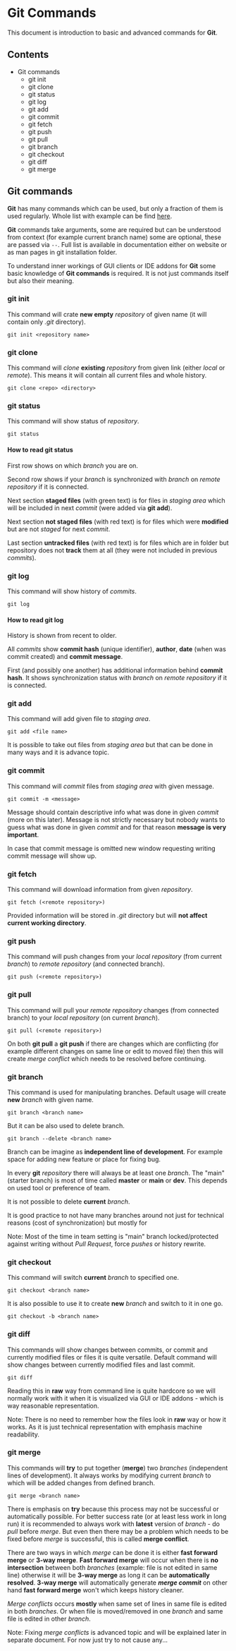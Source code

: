 # Git Commands

This document is introduction to basic and advanced commands for **Git**.

## Contents

- Git commands
  - git init
  - git clone
  - git status
  - git log
  - git add
  - git commit
  - git fetch
  - git push
  - git pull
  - git branch
  - git checkout
  - git diff
  - git merge

## Git commands

**Git** has many commands which can be used, but only a fraction of them is used regularly. Whole list with example can be find [here](https://git-scm.com/docs/git#_git_commands).

**Git** commands take arguments, some are required but can be understood from context (for example current branch name) some are optional, these are passed via `--`. Full list is available in documentation either on website or as man pages in git installation folder.

To understand inner workings of GUI clients or IDE addons for **Git** some basic knowledge of **Git commands** is required. It is not just commands itself but also their meaning.

### git init

This command will crate **new empty** _repository_ of given name (it will contain only _.git_ directory).

    git init <repository name>

### git clone

This command will _clone_ **existing** _repository_ from given link (either _local_ or _remote_). This means it will contain all current files and whole history.

    git clone <repo> <directory>

### git status

This command will show status of _repository_.

    git status

#### How to read git status

First row shows on which _branch_ you are on.

Second row shows if your _branch_ is synchronized with _branch_ on _remote repository_ if it is connected.

Next section **staged files** (with green text) is for files in _staging area_ which will be included in next _commit_ (were added via **git add**).

Next section **not staged files** (with red text) is for files which were **modified** but are not _staged_ for next _commit_.

Last section **untracked files** (with red text) is for files which are in folder but repository does not **track** them at all (they were not included in previous _commits_).

### git log

This command will show history of _commits_.

    git log

#### How to read git log

History is shown from recent to older.

All _commits_ show **commit hash** (unique identifier), **author**, **date** (when was commit created) and **commit message**.

First (and possibly one another) has additional information behind **commit hash**. It shows synchronization status with _branch_ on _remote repository_ if it is connected.

### git add

This command will add given file to _staging area_.

    git add <file name>

It is possible to take out files from _staging area_ but that can be done in many ways and it is advance topic.

### git commit

This command will _commit_ files from _staging area_ with given message.

    git commit -m <message>

Message should contain descriptive info what was done in given _commit_ (more on this later). Message is not strictly necessary but nobody wants to guess what was done in given _commit_ and for that reason **message is very important**.

In case that commit message is omitted new window requesting writing commit message will show up.

### git fetch

This command will download information from given _repository_.

    git fetch (<remote repository>)

Provided information will be stored in _.git_ directory but will **not affect current working directory**.

### git push

This command will push changes from your _local repository_ (from current _branch_) to _remote repository_ (and connected branch).

    git push (<remote repository>)

### git pull

This command will pull your _remote repository_ changes (from connected branch) to your _local repository_ (on current _branch_).

    git pull (<remote repository>)

On both **git pull** a **git push** if there are changes which are conflicting (for example different changes on same line or edit to moved file) then this will create _merge conflict_ which needs to be resolved before continuing.

### git branch

This command is used for manipulating branches. Default usage will create **new** _branch_ with given name.

    git branch <branch name>

But it can be also used to delete branch.

    git branch --delete <branch name>

Branch can be imagine as **independent line of development**. For example space for adding new feature or place for fixing bug.

In every **git** _repository_ there will always be at least one _branch_. The "main" (starter branch) is most of time called **master** or **main** or **dev**. This depends on used tool or preference of team.

It is not possible to delete **current** _branch_.

It is good practice to not have many branches around not just for technical reasons (cost of synchronization) but mostly for

Note: Most of the time in team setting is "main" branch locked/protected against writing without _Pull Request_, force _pushes_ or history rewrite.

### git checkout

This command will switch **current** _branch_ to specified one.

    git checkout <branch name>

It is also possible to use it to create **new** _branch_ and switch to it in one go.

    git checkout -b <branch name>

### git diff

This commands will show changes between commits, or commit and currently modified files or files it is quite versatile. Default command will show changes between currently modified files and last commit.

    git diff

Reading this in **raw** way from command line is quite hardcore so we will normally work with it when it is visualized via GUI or IDE addons - which is way reasonable representation.

Note: There is no need to remember how the files look in **raw** way or how it works. As it is just technical representation with emphasis machine readability.

### git merge

This commands will **try** to put together (**merge**) two _branches_ (independent lines of development). It always works by modifying current _branch_ to which will be added changes from defined branch.

    git merge <branch name>

There is emphasis on **try** because this process may not be successful or automatically possible. For better success rate (or at least less work in long run) it is recommended to always work with **latest** version of _branch_ - do _pull_ before _merge_. But even then there may be a problem which needs to be fixed before _merge_ is successful, this is called **merge conflict**.

There are two ways in which _merge_ can be done it is either **fast forward merge** or **3-way merge**. **Fast forward merge** will occur when there is **no intersection** between both _branches_ (example: file is not edited in same line) otherwise it will be **3-way merge** as long it can be **automatically resolved**. **3-way merge** will automatically generate **_merge commit_** on other hand **fast forward merge** won't which keeps history cleaner.

_Merge conflicts_ occurs **mostly** when same set of lines in same file is edited in both _branches_. Or when file is moved/removed in one _branch_ and same file is edited in other _branch_.

Note: Fixing _merge conflicts_ is advanced topic and will be explained later in separate document. For now just try to not cause any...
